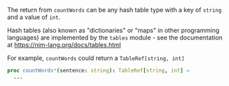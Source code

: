 The return from `countWords` can be any hash table type with a key of `string` and a value of `int`.

Hash tables (also known as "dictionaries" or "maps" in other programming languages) are implemented by the `tables` module - see the documentation at https://nim-lang.org/docs/tables.html

For example, `countWords` could return a `TableRef[string, int]`

```nim
proc countWords*(sentence: string): TableRef[string, int] =
  ...
```
